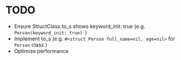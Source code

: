 # TODO

- Ensure StructClass.to_s shows keyword_init: true (e.g. `Person(keyword_init: true) `)
- Implement to_s (e.g. `#<struct Person full_name=nil, age=nil>` for `Person` class )
- Optimize performance
